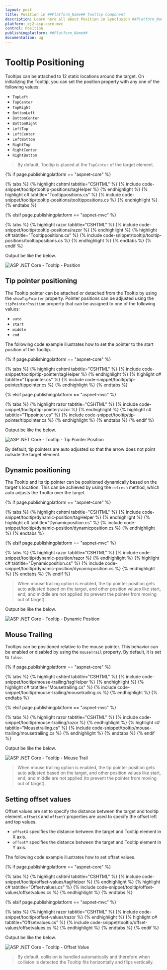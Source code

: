 ```yaml
---
layout: post
title: Position in ##Platform_Name## Tooltip Component
description: Learn here all about Position in Syncfusion ##Platform_Name## Tooltip component of Syncfusion Essential JS 2 and more.
platform: ej2-asp-core-mvc
control: Position
publishingplatform: ##Platform_Name##
documentation: ug
---
```



# Tooltip Positioning

Tooltips can be attached to 12 static locations around the target.
On initializing the Tooltip, you can set the position property with any one of the following values:

* `TopLeft`
* `TopCenter`
* `TopRight`
* `BottomLeft`
* `BottomCenter`
* `BottomRight`
* `LeftTop`
* `LeftCenter`
* `LeftBottom`
* `RightTop`
* `RightCenter`
* `RightBottom`

> By default, Tooltip is placed at the `TopCenter` of the target element.

{% if page.publishingplatform == "aspnet-core" %}

{% tabs %}
{% highlight cshtml tabtitle="CSHTML" %}
{% include code-snippet/tooltip/tooltip-positions/tagHelper %}
{% endhighlight %}
{% highlight c# tabtitle="Tooltippositions.cs" %}
{% include code-snippet/tooltip/tooltip-positions/tooltippositions.cs %}
{% endhighlight %}
{% endtabs %}

{% elsif page.publishingplatform == "aspnet-mvc" %}

{% tabs %}
{% highlight razor tabtitle="CSHTML" %}
{% include code-snippet/tooltip/tooltip-positions/razor %}
{% endhighlight %}
{% highlight c# tabtitle="Tooltippositions.cs" %}
{% include code-snippet/tooltip/tooltip-positions/tooltippositions.cs %}
{% endhighlight %}
{% endtabs %}
{% endif %}



Output be like the below.

![ASP .NET Core - Tooltip - Position](./images/tooltip-position.png)

## Tip pointer positioning

The Tooltip pointer can be attached or detached from the Tooltip by using the `showTipPointer` property.
Pointer positions can be adjusted using the `tipPointerPosition` property that can be assigned to one of the following values:

* `auto`
* `start`
* `middle`
* `end`

The following code example illustrates how to set the pointer to the start position of the Tooltip.

{% if page.publishingplatform == "aspnet-core" %}

{% tabs %}
{% highlight cshtml tabtitle="CSHTML" %}
{% include code-snippet/tooltip/tip-pointer/tagHelper %}
{% endhighlight %}
{% highlight c# tabtitle="Tippointer.cs" %}
{% include code-snippet/tooltip/tip-pointer/tippointer.cs %}
{% endhighlight %}
{% endtabs %}

{% elsif page.publishingplatform == "aspnet-mvc" %}

{% tabs %}
{% highlight razor tabtitle="CSHTML" %}
{% include code-snippet/tooltip/tip-pointer/razor %}
{% endhighlight %}
{% highlight c# tabtitle="Tippointer.cs" %}
{% include code-snippet/tooltip/tip-pointer/tippointer.cs %}
{% endhighlight %}
{% endtabs %}
{% endif %}



Output be like the below.

![ASP .NET Core - Tooltip - Tip Pointer Position](./images/tip-pointer.png)

By default, tip pointers are auto adjusted so that the arrow does not point outside the target element.

## Dynamic positioning

The Tooltip and its tip pointer can be positioned dynamically based on the target's location. This can be achieved by using the `refresh` method, which auto adjusts the Tooltip over the target.

{% if page.publishingplatform == "aspnet-core" %}

{% tabs %}
{% highlight cshtml tabtitle="CSHTML" %}
{% include code-snippet/tooltip/dynamic-position/tagHelper %}
{% endhighlight %}
{% highlight c# tabtitle="Dynamicposition.cs" %}
{% include code-snippet/tooltip/dynamic-position/dynamicposition.cs %}
{% endhighlight %}
{% endtabs %}

{% elsif page.publishingplatform == "aspnet-mvc" %}

{% tabs %}
{% highlight razor tabtitle="CSHTML" %}
{% include code-snippet/tooltip/dynamic-position/razor %}
{% endhighlight %}
{% highlight c# tabtitle="Dynamicposition.cs" %}
{% include code-snippet/tooltip/dynamic-position/dynamicposition.cs %}
{% endhighlight %}
{% endtabs %}
{% endif %}



> When mouse trailing option is enabled, the tip pointer position gets auto adjusted based on the target, and
> other position values like start, end, and middle are not applied (to prevent the pointer from moving out of target).

Output be like the below.

![ASP .NET Core - Tooltip - Dynamic Position](./images/dynamic-position.png)

## Mouse Trailing

Tooltips can be positioned relative to the mouse pointer. This behavior can be enabled or disabled by using the `mouseTrail` property. By default, it is set to `false`.

{% if page.publishingplatform == "aspnet-core" %}

{% tabs %}
{% highlight cshtml tabtitle="CSHTML" %}
{% include code-snippet/tooltip/mouse-trailing/tagHelper %}
{% endhighlight %}
{% highlight c# tabtitle="Mousetrailing.cs" %}
{% include code-snippet/tooltip/mouse-trailing/mousetrailing.cs %}
{% endhighlight %}
{% endtabs %}

{% elsif page.publishingplatform == "aspnet-mvc" %}

{% tabs %}
{% highlight razor tabtitle="CSHTML" %}
{% include code-snippet/tooltip/mouse-trailing/razor %}
{% endhighlight %}
{% highlight c# tabtitle="Mousetrailing.cs" %}
{% include code-snippet/tooltip/mouse-trailing/mousetrailing.cs %}
{% endhighlight %}
{% endtabs %}
{% endif %}



Output be like the below.

![ASP .NET Core - Tooltip - Mouse Trail](./images/mouse-trail.png)

> When mouse trailing option is enabled, the tip pointer position gets auto adjusted based on the target, and other position values like start, end, and middle are not applied (to prevent the pointer from moving out of target).

## Setting offset values

Offset values are set to specify the distance between the target and tooltip element.
`offsetX` and `offsetY` properties are used to specify the offset left and top values.

* `offsetX` specifies the distance between the target and Tooltip element in X axis.
* `offsetY` specifies the distance between the target and Tooltip element in Y axis.

The following code example illustrates how to set offset values.

{% if page.publishingplatform == "aspnet-core" %}

{% tabs %}
{% highlight cshtml tabtitle="CSHTML" %}
{% include code-snippet/tooltip/offset-values/tagHelper %}
{% endhighlight %}
{% highlight c# tabtitle="Offsetvalues.cs" %}
{% include code-snippet/tooltip/offset-values/offsetvalues.cs %}
{% endhighlight %}
{% endtabs %}

{% elsif page.publishingplatform == "aspnet-mvc" %}

{% tabs %}
{% highlight razor tabtitle="CSHTML" %}
{% include code-snippet/tooltip/offset-values/razor %}
{% endhighlight %}
{% highlight c# tabtitle="Offsetvalues.cs" %}
{% include code-snippet/tooltip/offset-values/offsetvalues.cs %}
{% endhighlight %}
{% endtabs %}
{% endif %}



Output be like the below.

![ASP .NET Core - Tooltip - Offset Value](./images/offset-values.png)

> By default, collision is handled automatically and therefore when collision is detected the Tooltip fits horizontally and flips vertically.
